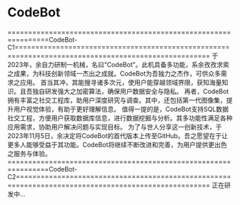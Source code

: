 # CodeBot
================================================================CodeBot-C1=====================================================================================================
于2023年，余自力研制一机械，名曰“CodeBot”。此机具备多功能，系余孜孜求索之成果，为科技创新领域一杰出之成就。CodeBot为吾独力之杰作，可供众多需求之应用。
首当其冲，其能搜寻诸多次元，使用户能穿越领域界限，获知海量知识。且吾独自研发强大之加密算法，确保用户数据安全与隐私。
再者，CodeBot拥有丰富之社交工程库，助用户深度研究与调查。其中，还包括第一代图像集，提升用户视觉体验，有助于更好理解信息。
值得一提的是，CodeBot支持SQL数据社交工程，方便用户获取数据库信息，进行数据挖掘与分析。其多功能性满足各种应用需求，协助用户解决问题与实现目标。
为了与世人分享这一创新技术，于2023年11月5日，余决定将CodeBot的首代版本上传至GitHub。吾之愿望在于让更多人能够受益于其功能。CodeBot将继续不断改进和完善，为用户提供更出色之服务与体验。
================================================================CodeBot-C2=====================================================================================================
正在研发中...
